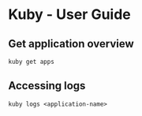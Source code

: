 # Kuby - User Guide

## Get application overview
```shell
kuby get apps
```

## Accessing logs
```shell
kuby logs <application-name>
```

